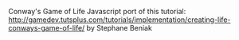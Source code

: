 Conway's Game of Life
Javascript port of this tutorial: http://gamedev.tutsplus.com/tutorials/implementation/creating-life-conways-game-of-life/ by Stephane Beniak